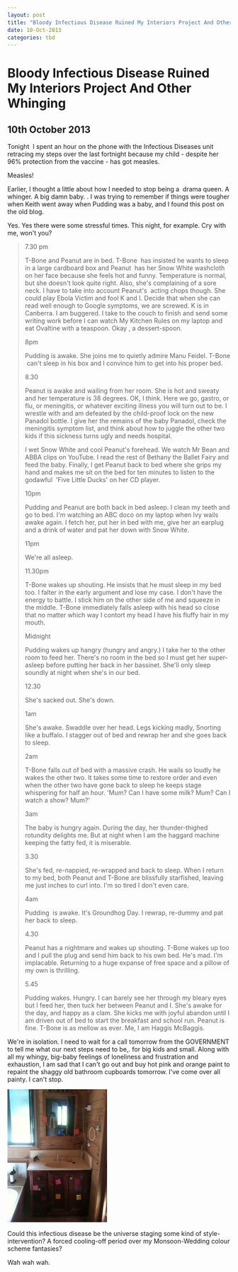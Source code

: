 ```yaml
---
layout: post
title: "Bloody Infectious Disease Ruined My Interiors Project And Other Whinging"
date: 10-Oct-2013
categories: tbd
---
```


# Bloody Infectious Disease Ruined My Interiors Project And Other Whinging

## 10th October 2013

Tonight  I spent an hour on the phone with the Infectious Diseases unit retracing my steps over the last fortnight because my child - despite her 96% protection from the vaccine - has got measles.

Measles!

Earlier,   I thought a little about how I needed to stop being a  drama queen. A whinger. A big damn baby. . I was trying to remember if things were tougher when Keith went away when Pudding was a baby, and I found this post on the old blog.

Yes. Yes there were some stressful times. This night, for example. Cry with me, won't you?

<blockquote>7.30 pm

T-Bone and Peanut are in bed. T-Bone  has insisted he wants to sleep in a large cardboard box and Peanut  has her Snow White washcloth on her face because she feels hot and funny. Temperature is normal, but she doesn't look quite right. Also, she's complaining of a sore neck. I have to take into account Peanut's  acting chops though. She could play Ebola Victim and fool K and I. Decide that when she can read well enough to Google symptoms, we are screwed. K is in Canberra. I am buggered. I take to the couch to finish and send some writing work before I can watch My Kitchen Rules on my laptop and eat Ovaltine with a teaspoon. Okay , a dessert-spoon.

 

8pm

 

Pudding is awake. She joins me to quietly admire Manu Feidel. T-Bone  can't sleep in his box and I convince him to get into his proper bed.

 

8.30

 

Peanut is awake and wailing from her room. She is hot and sweaty and her temperature is 38 degrees. OK, I think. Here we go, gastro, or flu, or meningitis, or whatever exciting illness you will turn out to be. I wrestle with and am defeated by the child-proof lock on the new Panadol bottle. I give her the remains of the baby Panadol, check the meningitis symptom list, and think about how to juggle the other two kids if this sickness turns ugly and needs hospital.

 

I wet Snow White and cool Peanut's forehead. We watch Mr Bean and ABBA clips on YouTube. I read the rest of Bethany the Ballet Fairy and feed the baby. Finally, I get Peanut back to bed where she grips my hand and makes me sit on the bed for ten minutes to listen to the godawful  'Five Little Ducks' on her CD player.

 

10pm

 

Pudding and Peanut are both back in bed asleep. I clean my teeth and go to bed. I'm watching an ABC doco on my laptop when Ivy wails awake again. I fetch her, put her in bed with me, give her an earplug and a drink of water and pat her down with Snow White.

 

 

11pm

 

We're all asleep.

 

11.30pm

 

T-Bone wakes up shouting. He insists that he must sleep in my bed too. I falter in the early argument and lose my case. I don't have the energy to battle. I stick him on the other side of me and squeeze in the middle. T-Bone immediately falls asleep with his head so close that no matter which way I contort my head I have his fluffy hair in my mouth.

 

 

Midnight

 

Pudding wakes up hangry (hungry and angry.) I take her to the other room to feed her. There's no room in the bed so I must get her super-asleep before putting her back in her bassinet. She'll only sleep soundly at night when she's in our bed.

 

 

12.30

 

She's sacked out. She's down.

 

1am

 

She's awake. Swaddle over her head. Legs kicking madly, Snorting like a buffalo. I stagger out of bed and rewrap her and she goes back to sleep.

 

 

2am

 

T-Bone falls out of bed with a massive crash. He wails so loudly he wakes the other two. It takes some time to restore order and even when the other two have gone back to sleep he keeps stage whispering for half an hour. 'Mum? Can I have some milk? Mum? Can I watch a show? Mum?'

 

 

3am

 

The baby is hungry again. During the day, her thunder-thighed rotundity delights me. But at night when I am the haggard machine keeping the fatty fed, it is miserable.

 

 

3.30

 

She's fed, re-nappied, re-wrapped and back to sleep. When I return to my bed, both Peanut and T-Bone are blissfully starfished, leaving me just inches to curl into. I'm so tired I don't even care.

 

 

4am

 

Pudding  is awake. It's Groundhog Day. I rewrap, re-dummy and pat her back to sleep.

 

4.30

Peanut has a nightmare and wakes up shouting. T-Bone wakes up too and I pull the plug and send him back to his own bed. He's mad. I'm implacable. Returning to a huge expanse of free space and a pillow of my own is thrilling.

 

5.45

 

Pudding wakes. Hungry. I can barely see her through my bleary eyes but I feed her, then tuck her between Peanut and I. She's awake for the day, and happy as a clam. She kicks me with joyful abandon until I am driven out of bed to start the breakfast and school run. Peanut is fine. T-Bone is as mellow as ever. Me, I am Haggis McBaggis.</blockquote>



 







We're in isolation. I need to wait for a call tomorrow from the GOVERNMENT to tell me what our next steps need to be,. for big kids and small. Along with all my whingy, big-baby feelings of loneliness and frustration and exhaustion, I am sad that I can't go out and buy hot pink and orange paint to repaint the shaggy old bathroom cupboards tomorrow. I've come over all painty. I can't stop.



<img class="photo-horiz" src="/images/2013/10/aIMG_1590-e1381403906148-225x300.jpg" />



Could this infectious disease be the universe staging some kind of style-intervention? A forced cooling-off period over my Monsoon-Wedding colour scheme fantasies?



Wah wah wah.


